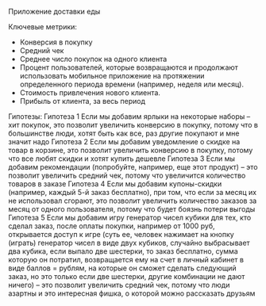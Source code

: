 Приложение доставки еды

Ключевые метрики:
- Конверсия в покупку
- Средний чек
- Среднее число покупок на одного клиента
- Процент пользователей, которые возвращаются и продолжают использовать мобильное приложение на протяжении определенного периода времени (например, неделя или месяц).
- Стоимость привлечения нового клиента.
- Прибыль от клиента, за весь период

Гипотезы:
Гипотеза 1	Если мы добавим ярлыки на некоторые наборы – хит покупок, это позволит увеличить конверсию в покупку, потому что в большинстве люди, хотят быть как все, раз другие покупают и мне значит надо
Гипотеза 2	Если мы добавим уведомление о скидке на товар в корзине, это позволит увеличить конверсию в покупку, потому что все любят скидки и хотят купить дешевле
Гипотеза 3	Если мы добавим рекомендации (попробуйте, например, еще этот продукт) – это позволит увеличить средний чек, потому что увеличится количество товаров в заказе
Гипотеза 4	Если мы добавим купоны-скидки (например, каждый 5-й заказ бесплатно), при том, что если за месяц их не использовал сгорают, 
это позволит увеличить количество заказов за месяц от одного пользователя, потому что будет боязнь потери выгоды
Гипотеза 5	Если мы добавим игру генератор чисел кубики для тех, кто сделал заказ, после оплаты покупки, например от 1000 руб, открывается доступ к игре 
(суть ее, человек нажимает на кнопку (играть) генератор чисел в виде двух кубиков, случайно выбрасывает два кубика, если выпало две шестерки, 
то заказ бесплатно, сумма которую он потратил, возвращается ему на счет в личный кабинет в виде баллов = рублям, 
на которые он сможет сделать следующий заказ, но это только если две шестерки, другие комбинации не дают ничего) – 
это позволит увеличить средний чек, потому что люди азартны и это интересная фишка, о которой можно рассказать друзьям
